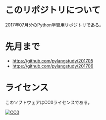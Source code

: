 ﻿# このリポジトリについて

2017年07月分のPython学習用リポジトリである。

# 先月まで

* https://github.com/pylangstudy/201705
* https://github.com/pylangstudy/201706

# ライセンス

このソフトウェアはCC0ライセンスである。

[![CC0](http://i.creativecommons.org/p/zero/1.0/88x31.png "CC0")](http://creativecommons.org/publicdomain/zero/1.0/deed.ja)

